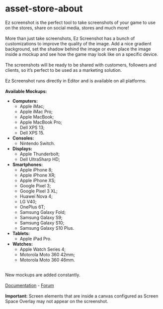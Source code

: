 # asset-store-about

Ez screenshot is the perfect tool to take screenshots of your game to use on the stores, share on social media, stores and much more! </br>
</br>
More than just take screenshots, Ez Screenshot has a bunch of customizations to improve the quality of the image. Add a nice gradient background, set the shadow behind the image or even place the image inside a mockup and see how the game may look like on a specific device. </br>
</br>
The screenshots will be ready to be shared with customers, followers and clients, so it’s perfect to be used as a marketing solution.</br>
</br>
Ez Screenshot runs directly in Editor and is available on all platforms.</br>
</br>
<strong>Available Mockups:</strong></br>
- <strong>Computers:</strong></br>
	- Apple iMac;</br>
	- Apple iMac Pro;</br>
	- Apple MacBook;</br>
	- Apple MacBook Pro;</br>
	- Dell XPS 13;</br>
	- Dell XPS 15.</br>
- <strong>Consoles:</strong></br>
	- Nintendo Switch.</br>
- <strong>Displays:</strong></br>
	- Apple Thunderbolt;</br>
	- Dell UltraSharp HD;</br>
- <strong>Smartphones:</strong></br>
	- Apple iPhone 8;</br>
	- Apple iPhone XR;</br>
	- Apple iPhone XS;</br>
	- Google Pixel 3;</br>
	- Google Pixel 3 XL;</br>
	- Huawei Nova 4;</br>
	- LG V40;</br>
	- OnePlus 6T;</br>
	- Samsung Galaxy Fold;</br>
	- Samsung Galaxy S9;</br>
	- Samsung Galaxy S10;</br>
	- Samsung Galaxy S10 Plus.</br>
- <strong>Tablets:</strong></br>
	- Apple iPad Pro.</br>
- <strong>Watches:</strong></br>
	- Apple Watch Series 4;</br>
	- Motorola Moto 360 42mm;</br>
	- Motorola Moto 360 46mm.</br>
</br>
New mockups are added constantly.</br>
</br>
<a href="https://solomidgames.com/guides/ez-screenshot/quick-overview.html">Documentation</a>
-
<a href="https://forum.unity.com/threads/released-ez-screenshot.633328/">Forum</a>
</br>
</br>
<strong>Important:</strong>  Screen elements that are inside a canvas configured as Screen Space Overlay may not appear on the screenshot.
